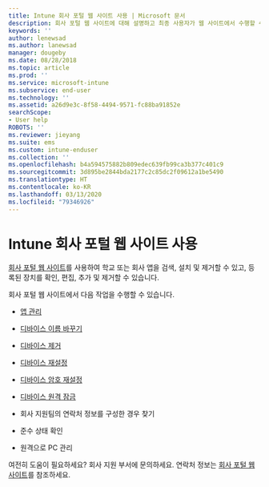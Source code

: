 ```yaml
---
title: Intune 회사 포털 웹 사이트 사용 | Microsoft 문서
description: 회사 포털 웹 사이트에 대해 설명하고 최종 사용자가 웹 사이트에서 수행할 수 있는 작업 단계로 연결되는 링크를 제공합니다.
keywords: ''
author: lenewsad
ms.author: lanewsad
manager: dougeby
ms.date: 08/28/2018
ms.topic: article
ms.prod: ''
ms.service: microsoft-intune
ms.subservice: end-user
ms.technology: ''
ms.assetid: a26d9e3c-8f58-4494-9571-fc88ba91852e
searchScope:
- User help
ROBOTS: ''
ms.reviewer: jieyang
ms.suite: ems
ms.custom: intune-enduser
ms.collection: ''
ms.openlocfilehash: b4a594575882b809edec639fb99ca3b377c401c9
ms.sourcegitcommit: 3d895be2844bda2177c2c85dc2f09612a1be5490
ms.translationtype: HT
ms.contentlocale: ko-KR
ms.lasthandoff: 03/13/2020
ms.locfileid: "79346926"
---
```

# <a name="using-the-intune-company-portal-website"></a>Intune 회사 포털 웹 사이트 사용
[회사 포털 웹 사이트](https://portal.manage.microsoft.com)를 사용하여 학교 또는 회사 앱을 검색, 설치 및 제거할 수 있고, 등록된 장치를 확인, 편집, 추가 및 제거할 수 있습니다.  

회사 포털 웹 사이트에서 다음 작업을 수행할 수 있습니다.

- [앱 관리](manage-apps-cpweb.md)  

- [디바이스 이름 바꾸기](rename-your-device-cpwebsite.md)

- [디바이스 제거](remove-your-device-cpwebsite.md)

- [디바이스 재설정](reset-erase-your-device-cpwebsite.md)

- [디바이스 암호 재설정](reset-your-passcode-cpwebsite.md)

- [디바이스 원격 잠금](remote-lock-your-device-cpwebsite.md)

- 회사 지원팀의 연락처 정보를 구성한 경우 찾기

- 준수 상태 확인

- 원격으로 PC 관리

여전히 도움이 필요하세요? 회사 지원 부서에 문의하세요. 연락처 정보는 [회사 포털 웹 사이트](https://go.microsoft.com/fwlink/?linkid=2010980)를 참조하세요.
